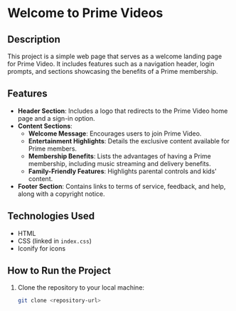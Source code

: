 # Welcome to Prime Videos

## Description
This project is a simple web page that serves as a welcome landing page for Prime Video. It includes features such as a navigation header, login prompts, and sections showcasing the benefits of a Prime membership.

## Features
- **Header Section**: Includes a logo that redirects to the Prime Video home page and a sign-in option.
- **Content Sections**: 
  - **Welcome Message**: Encourages users to join Prime Video.
  - **Entertainment Highlights**: Details the exclusive content available for Prime members.
  - **Membership Benefits**: Lists the advantages of having a Prime membership, including music streaming and delivery benefits.
  - **Family-Friendly Features**: Highlights parental controls and kids' content.
- **Footer Section**: Contains links to terms of service, feedback, and help, along with a copyright notice.

## Technologies Used
- HTML
- CSS (linked in `index.css`)
- Iconify for icons

## How to Run the Project
1. Clone the repository to your local machine:
   ```bash
   git clone <repository-url>

